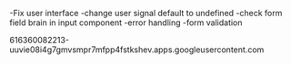 -Fix user interface
-change user signal default to undefined
-check form field brain in input component
-error handling
-form validation

616360082213-uuvie08i4g7gmvsmpr7mfpp4fstkshev.apps.googleusercontent.com
